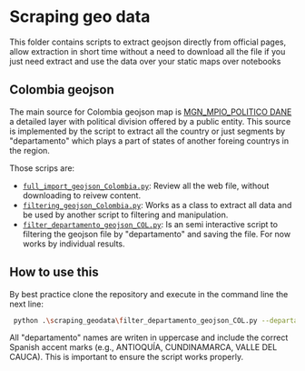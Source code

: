 # Scraping geo data

This folder contains scripts to extract geojson directly from official pages, allow extraction in short time without a need to download all the file if you just need extract and use the data over your static maps over notebooks

## Colombia geojson

The main source for Colombia geojson map is [MGN_MPIO_POLITICO DANE](https://www.arcgis.com/home/item.html?id=129f3fe8e3424cc7ba3fc19ff1522026) a detailed layer with political division offered by a public entity. This source is implemented by the script to extract all the country or just segments by "departamento" which plays a part of states of another foreing countrys in the region.

Those scrips are:

- [`full_import_geojson_Colombia.py`](./scraping_geodata/full_import_geojson_Colombia.py): Review all the web file, without downloading to reivew content.
- [`filtering_geojson_Colombia.py`](./scraping_geodata/filtering_geojson_Colombia.py): Works as a class to extract all data and be used by another script to filtering and manipulation.
- [`filter_departamento_geojson_COL.py`](./scraping_geodata/filter_departamento_geojson_COL.py): Is an semi interactive script to filtering the geojson file by "departamento" and saving the file. For now works by individual results.

## How to use this

By best practice clone the repository and execute in the command line the next line:

```bash
 python .\scraping_geodata\filter_departamento_geojson_COL.py --departamento NOMBRE_DEPARTAMENTO
```

All "departamento" names are writen in uppercase and include the correct Spanish accent marks (e.g., ANTIOQUÍA, CUNDINAMARCA, VALLE DEL CAUCA). This is important to ensure the script works properly.
